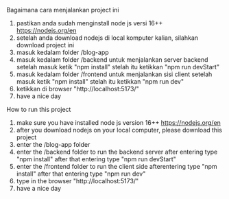 Bagaimana cara menjalankan project ini
1. pastikan anda sudah menginstall node js versi 16++
   https://nodejs.org/en
2. setelah anda download nodejs di local komputer kalian, silahkan download project ini
3. masuk kedalam folder /blog-app
4. masuk kedalam folder /backend untuk menjalankan server backend setelah masuk ketik "npm install" stelah itu ketikkan "npm run devStart"
5. masuk kedalam folder /frontend untuk menjalankan sisi client setelah masuk ketik "npm install" stelah itu ketikkan "npm run dev"
6. ketikkan di browser "http://localhost:5173/"
7. have a nice day

How to run this project
1. make sure you have installed node js version 16++
   https://nodejs.org/en
2. after you download nodejs on your local computer, please download this project
3. enter the /blog-app folder
4. enter the /backend folder to run the backend server after entering type "npm install" after that entering type "npm run devStart"
5. enter the /frontend folder to run the client side afterentering type "npm install" after that entering type "npm run dev"
6. type in the browser "http://localhost:5173/"
7. have a nice day

